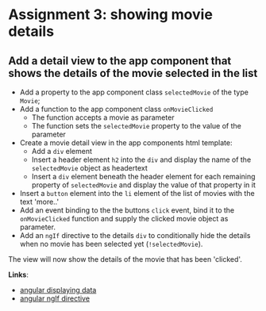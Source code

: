 Assignment 3: showing movie details 
==============================================

## Add a detail view to the app component that shows the details of the movie selected in the list 

- Add a property to the app component class `selectedMovie` of the type `Movie`;
- Add a function to the app component class `onMovieClicked` 
    - The function accepts a movie as parameter
    - The function sets the `selectedMovie` property to the value of the parameter
- Create a movie detail view in the app components html template:
    - Add a `div` element
    - Insert a header element `h2` into the `div` and display the name of the `selectedMovie` object as headertext
    - Insert a `div` element beneath the header element for each remaining property of `selectedMovie` and display the value of that property in it
- Insert a `button` element into the `li` element of the list of movies with the text 'more..'
- Add an event binding to the the buttons `click` event, bind it to the `onMovieClicked` function and supply the clicked movie object as parameter.
- Add an `ngIf` directive to the details `div` to conditionally hide the details when no movie has been selected yet (`!selectedMovie`).

The view will now show the details of the movie that has been 'clicked'.

**Links**:
- [angular displaying data](https://angular.io/docs/ts/latest/guide/displaying-data.html)
- [angular ngIf directive](https://angular-2-training-book.rangle.io/handout/directives/ng_if_directive.html)